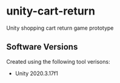 # unity-cart-return
Unity shopping cart return game prototype

## Software Versions
Created using the following tool verisons:
- Unity 2020.3.17f1
